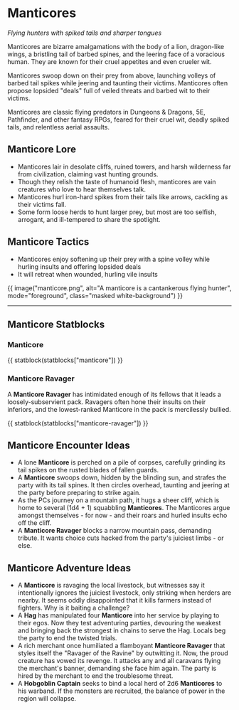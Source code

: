 # Manticores

*Flying hunters with spiked tails and sharper tongues*

Manticores are bizarre amalgamations with the body of a lion, dragon-like wings, a bristling tail of barbed spines, and the leering face of a voracious human. They are known for their cruel appetites and even crueler wit.

Manticores swoop down on their prey from above, launching volleys of barbed tail spikes while jeering and taunting their victims. Manticores often propose lopsided "deals" full of veiled threats and barbed wit to their victims.

Manticores are classic flying predators in Dungeons & Dragons, 5E, Pathfinder, and other fantasy RPGs, feared for their cruel wit, deadly spiked tails, and relentless aerial assaults.

## Manticore Lore

- Manticores lair in desolate cliffs, ruined towers, and harsh wilderness far from civilization, claiming vast hunting grounds.
- Though they relish the taste of humanoid flesh, manticores are vain creatures who love to hear themselves talk.
- Manticores hurl iron-hard spikes from their tails like arrows, cackling as their victims fall.
- Some form loose herds to hunt larger prey, but most are too selfish, arrogant, and ill-tempered to share the spotlight.

## Manticore Tactics

- Manticores enjoy softening up their prey with a spine volley while hurling insults and offering lopsided deals
- It will retreat when wounded, hurling vile insults

{{ image("manticore.png", alt="A manticore is a cantankerous flying hunter", mode="foreground", class="masked white-background") }}

---

## Manticore Statblocks

### Manticore

{{ statblock(statblocks["manticore"]) }}

### Manticore Ravager

A **Manticore Ravager** has intimidated enough of its fellows that it leads a loosely-subservient pack. Ravagers often hone their insults on their inferiors, and the lowest-ranked Manticore in the pack is mercilessly bullied.

{{ statblock(statblocks["manticore-ravager"]) }}


## Manticore Encounter Ideas

- A lone **Manticore** is perched on a pile of corpses, carefully grinding its tail spikes on the rusted blades of fallen guards.
- A **Manticore** swoops down, hidden by the blinding sun, and strafes the party with its tail spines. It then circles overhead, taunting and jeering at the party before preparing to strike again.
- As the PCs journey on a mountain path, it hugs a sheer cliff, which is home to several (1d4 + 1) squabbling **Manticores**. The Manticores argue amongst themselves - for now - and their roars and hurled insults echo off the cliff.
- A **Manticore Ravager** blocks a narrow mountain pass, demanding tribute. It wants choice cuts hacked from the party's juiciest limbs - or else.

## Manticore Adventure Ideas

- A **Manticore** is ravaging the local livestock, but witnesses say it intentionally ignores the juiciest livestock, only striking when herders are nearby. It seems oddly disappointed that it kills farmers instead of fighters. Why is it baiting a challenge?
- A **Hag** has manipulated four **Manticore** into her service by playing to their egos. Now they test adventuring parties, devouring the weakest and bringing back the strongest in chains to serve the Hag. Locals beg the party to end the twisted trials.
- A rich merchant once humiliated a flamboyant **Manticore Ravager** that styles itself the "Ravager of the Ravine" by outwitting it. Now, the proud creature has vowed its revenge. It attacks any and all caravans flying the merchant's banner, demanding she face him again. The party is hired by the merchant to end the troublesome threat.
- A **Hobgoblin Captain** seeks to bind a local herd of 2d6 **Manticores** to his warband. If the monsters are recruited, the balance of power in the region will collapse.